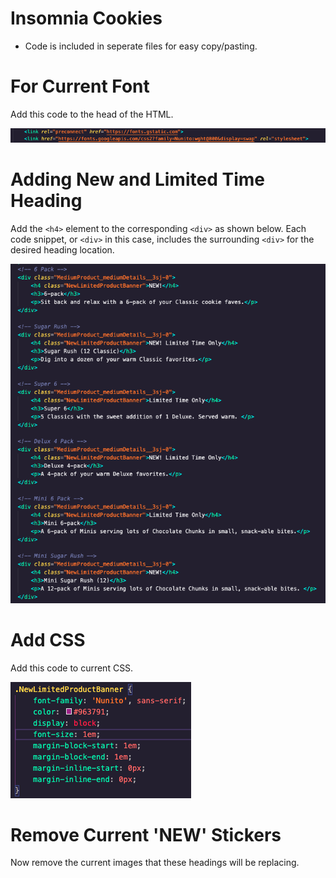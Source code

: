 # Insomnia Cookies

- Code is included in seperate files for easy copy/pasting.

# For Current Font
Add this code to the head of the HTML.

![font link](https://github.com/mholmberg13/insomnia/blob/master/images/Screen%20Shot%202021-03-02%20at%207.39.42%20PM.png?raw=true)

# Adding New and Limited Time Heading
Add the `<h4>` element to the corresponding `<div>` as shown below. Each code snippet, or `<div>` in this case, includes the surrounding `<div>` for the desired heading location.

![HTML-Code](https://github.com/mholmberg13/insomnia/blob/master/images/Screen%20Shot%202021-03-02%20at%207.41.00%20PM.png?raw=true)

# Add CSS
Add this code to current CSS.

![CSS](https://github.com/mholmberg13/insomnia/blob/master/images/Screen%20Shot%202021-03-02%20at%207.51.15%20PM.png?raw=true)
    
    
# Remove Current 'NEW' Stickers
Now remove the current images that these headings will be replacing.

